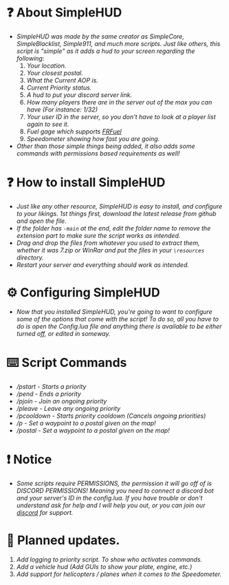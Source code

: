 # ❓ About SimpleHUD

* *SimpleHUD was made by the same creator as SimpleCore, SimpleBlacklist, Simple911, and much more scripts. Just like others, this script is "simple" as it adds a hud to your screen regarding the following:*
  1. *Your location.*
  2. *Your closest postal.*
  3. *What the Current AOP is.*
  4. *Current Priority status.*
  5. *A hud to put your discord server link.*
  6. *How many players there are in the server out of the max you can have (For instance: 1/32)*
  7. *Your user ID in the server, so you don't have to look at a player list again to see it.*
  8. *Fuel gage which supports [FRFuel](https://github.com/thers/FRFuel)*
  9. *Speedometer showing how fast you are going.*
* *Other than those simple things being added, it also adds some commands with permissions based requirements as well!*

# ❓ How to install SimpleHUD

* *Just like any other resource, SimpleHUD is easy to install, and configure to your likings. 1st things first, download the latest release from github and open the file.*
* *If the folder has `-main` at the end, edit the folder name to remove the extension part to make sure the script works as intended.*
* *Drag and drop the files from whatever you used to extract them, whether it was 7.zip or WinRar and put the files in your `\resources` directory.*
* *Restart your server and everything should work as intended.*

# ⚙️ Configuring SimpleHUD

* *Now that you installed SimpleHUD, you're going to want to configure some of the options that come with the script! To do so, all you have to do is open the Config.lua file and anything there is available to be either turned off, or edited in someway.*

# ⌨️ Script Commands

* */pstart - Starts a priority*
* */pend -  Ends a priority*
* */pjoin - Join an ongoing priority*
* */pleave - Leave any ongoing priority*
* */pcooldown - Starts priority cooldown (Cancels ongoing priorities)*
* */p - Set a waypoint to a postal given on the map!*
* */postal - Set a waypoint to a postal given on the map!*

# ❗ Notice

* *Some scripts require PERMISSIONS, the permission it will go off of is DISCORD PERMISSIONS! Meaning you need to connect a discord bot and your server's ID in the config.lua. If you have trouble or don't understand ask for help and I will help you out, or you can join our [discord](https://discord.gg/mxcu8Az8XG) for support.*

# 💭 Planned updates.

1. *Add logging to priority script. To show who activates commands.*
2. *Add a vehicle hud (Add GUIs to show your plate, engine, etc.)*
3. *Add support for helicopters / planes when it comes to the Speedometer.*
